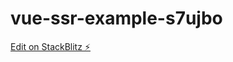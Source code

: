 # vue-ssr-example-s7ujbo

[Edit on StackBlitz ⚡️](https://stackblitz.com/edit/vue-ssr-example-s7ujbo)